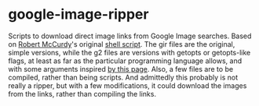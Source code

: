 # google-image-ripper
Scripts to download direct image links from Google Image searches.  Based on [Robert McCurdy](https://www.rmccurdy.com/)'s original [shell script](https://www.rmccurdy.com/gal/femalecelebs/gal).  The gir files are the original, simple versions, while the g2 files are versions with getopts or getopts-like flags, at least as far as the particular programming language allows, and with some arguments inspired [by this page](https://stenevang.wordpress.com/2013/02/22/google-advanced-power-search-url-request-parameters/).  Also, a few files are to be compiled, rather than being scripts.  And admittedly this probably is not really a ripper, but with a few modifications, it could download the images from the links, rather than compiling the links.
